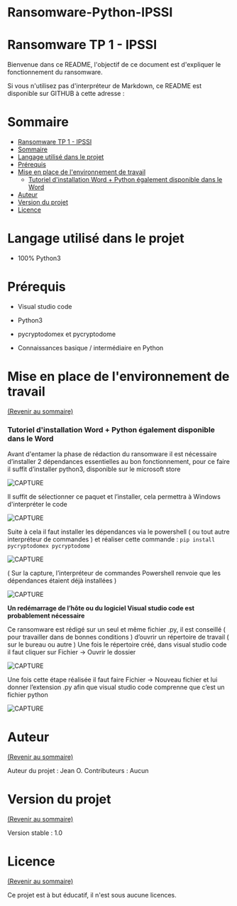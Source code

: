 # Ransomware-Python-IPSSI


# Ransomware TP 1 - IPSSI
Bienvenue dans ce README, l'objectif de ce document est d'expliquer le fonctionnement du ransomware.

Si vous n'utilisez pas d'interpréteur de Markdown, ce README est disponible sur GITHUB à cette adresse : 

  # Sommaire
- [Ransomware TP 1 - IPSSI](#ransomware-tp-1---ipssi)
- [Sommaire](#sommaire)
- [Langage utilisé dans le projet](#langage-utilisé-dans-le-projet)
- [Prérequis](#prérequis)
- [Mise en place de l'environnement de travail](#mise-en-place-de-lenvironnement-de-travail)
    - [Tutoriel d'installation Word + Python également disponible dans le Word](#tutoriel-dinstallation-word--python-également-disponible-dans-le-word)
- [Auteur](#auteur)
- [Version du projet](#version-du-projet)
- [Licence](#licence)

# Langage utilisé dans le projet

- 100% Python3

# Prérequis
- Visual studio code

- Python3

- pycryptodomex et pycryptodome

- Connaissances basique / intermédiaire en Python

# Mise en place de l'environnement de travail

  [(Revenir au sommaire)](#sommaire)

### Tutoriel d'installation Word + Python également disponible dans le Word

Avant d'entamer la phase de rédaction du ransomware il est nécessaire d’installer 2 dépendances essentielles au bon fonctionnement, pour ce faire il suffit d’installer python3, disponible sur le microsoft store

![CAPTURE](https://zupimages.net/up/22/48/byrb.png)

Il suffit de sélectionner ce paquet et l’installer, cela permettra à Windows d'interpréter le code

![CAPTURE](https://zupimages.net/up/22/48/7dub.png)

Suite à cela il faut installer les dépendances via le powershell ( ou tout autre interpréteur de commandes ) et réaliser cette commande :
`pip install pycryptodomex pycryptodome`

![CAPTURE](https://zupimages.net/up/22/48/rw8d.png)

( Sur la capture, l’interpréteur de commandes Powershell renvoie que les dépendances étaient déjà installées )

![CAPTURE](https://zupimages.net/up/22/48/gwyh.png)

**Un redémarrage de l’hôte ou du logiciel Visual studio code est probablement nécessaire**

Ce ransomware est rédigé sur un seul et même fichier .py, il est conseillé ( pour travailler dans de bonnes conditions ) d’ouvrir un répertoire de travail ( sur le bureau ou autre )
Une fois le répertoire créé, dans visual studio code il faut cliquer sur Fichier → Ouvrir le dossier

![CAPTURE](https://zupimages.net/up/22/48/yo0l.png)

Une fois cette étape réalisée il faut faire Fichier → Nouveau fichier et lui donner l’extension .py afin que visual studio code comprenne que c’est un fichier python

![CAPTURE](https://zupimages.net/up/22/48/xe6a.png)
  
# Auteur
  [(Revenir au sommaire)](#sommaire)

Auteur du projet : Jean O.
Contributeurs : Aucun

# Version du projet
  [(Revenir au sommaire)](#sommaire)

Version stable : 1.0

# Licence
  [(Revenir au sommaire)](#sommaire)
  
Ce projet est à but éducatif, il n'est sous aucune licences.
